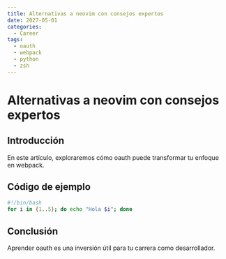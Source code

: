 ```yaml
---
title: Alternativas a neovim con consejos expertos
date: 2027-05-01
categories:
  - Career
tags:
  - oauth
  - webpack
  - python
  - zsh
---
```


# Alternativas a neovim con consejos expertos

## Introducción

En este artículo, exploraremos cómo oauth puede transformar tu enfoque en webpack.

## Código de ejemplo

```bash
#!/bin/bash
for i in {1..5}; do echo "Hola $i"; done
```

## Conclusión

Aprender oauth es una inversión útil para tu carrera como desarrollador.